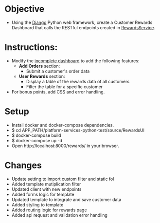 # Objective
* Using the [Django](https://www.djangoproject.com/) Python web framework, create a Customer Rewards Dashboard that calls the RESTful endpoints created in [RewardsService](https://github.com/urbn/platform-services-python-test/tree/init/source/RewardsService).

# Instructions:
* Modify the [incomplete dashboard](https://github.com/urbn/platform-services-python-test/blob/init/source/RewardsUI/rewards/index.html) to add the following features:
    * **Add Orders** section:
        * Submit a customer's order data
    * **User Rewards** section:
        * Display a table of the rewards data of all customers
        * Filter the table for a specific customer
* For bonus points, add CSS and error handling.

# Setup
* Install docker and docker-compose dependencies.
* $ cd APP_PATH/platform-services-python-test/source/RewardsUI
* $ docker-compose build
* $ docker-compose up -d
* Open http://localhost:8000/rewards/ in your browser.

# Changes
* Update setting to import custom filter and static fol
* Added template mutiplication filter 
* Updated client with new endpoints
* Added forms logic for template
* Updated template to integrate and save customer data 
* Added styling to template
* Added routing logic for rewards page
* Added api request and validation error handling